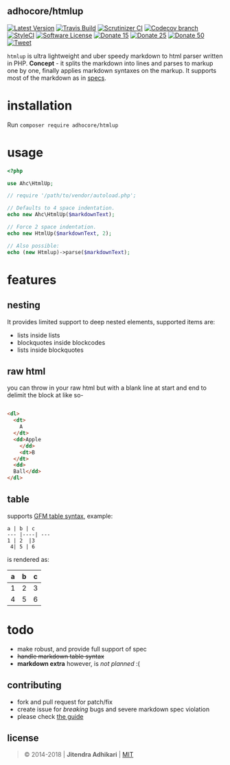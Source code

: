 ## adhocore/htmlup

[![Latest Version](https://img.shields.io/github/release/adhocore/htmlup.svg?style=flat-square)](https://github.com/adhocore/htmlup/releases)
[![Travis Build](https://img.shields.io/travis/adhocore/htmlup/master.svg?style=flat-square)](https://travis-ci.org/adhocore/htmlup?branch=master)
[![Scrutinizer CI](https://img.shields.io/scrutinizer/g/adhocore/htmlup.svg?style=flat-square)](https://scrutinizer-ci.com/g/adhocore/htmlup/?branch=master)
[![Codecov branch](https://img.shields.io/codecov/c/github/adhocore/htmlup/master.svg?style=flat-square)](https://codecov.io/gh/adhocore/htmlup)
[![StyleCI](https://styleci.io/repos/20793745/shield)](https://styleci.io/repos/20793745)
[![Software License](https://img.shields.io/badge/license-MIT-brightgreen.svg?style=flat-square)](LICENSE)
[![Donate 15](https://img.shields.io/badge/donate-paypal-blue.svg?style=flat-square&label=donate+15)](https://www.paypal.me/ji10/15usd)
[![Donate 25](https://img.shields.io/badge/donate-paypal-blue.svg?style=flat-square&label=donate+25)](https://www.paypal.me/ji10/25usd)
[![Donate 50](https://img.shields.io/badge/donate-paypal-blue.svg?style=flat-square&label=donate+50)](https://www.paypal.me/ji10/50usd)
[![Tweet](https://img.shields.io/twitter/url/http/shields.io.svg?style=social)](https://twitter.com/intent/tweet?text=Lightweight+and+fast+markdown+to+HTML+parser+for+PHP&url=https://github.com/adhocore/htmlup&hashtags=php,markdown,markdownparser,phpmarkdown)


`htmlup` is ultra lightweight and uber speedy markdown to html parser written in PHP.
**Concept** - it splits the markdown into lines and parses to markup one by one, finally applies markdown syntaxes on the markup.
It supports most of the markdown as in [specs](https://github.com/adam-p/markdown-here/wiki/Markdown-Cheatsheet "cheatsheet").


# installation

Run `composer require adhocore/htmlup`


# usage

```php
<?php

use Ahc\HtmlUp;

// require '/path/to/vendor/autoload.php';

// Defaults to 4 space indentation.
echo new Ahc\HtmlUp($markdownText);

// Force 2 space indentation.
echo new HtmlUp($markdownText, 2);

// Also possible:
echo (new Htmlup)->parse($markdownText);
```


# features

## nesting

It provides limited support to deep nested elements, supported items are:

- lists inside lists
- blockquotes inside blockcodes
- lists inside blockquotes

## raw html

you can throw in your raw html but with a blank line at start and end to delimit the block at like so-

```html

<dl>
  <dt>
  	A
  </dt>
  <dd>Apple
  	</dd>
  	<dt>B
  </dt>
  <dd>
  Ball</dd>
</dl>

```

## table

supports [GFM table syntax](https://help.github.com/articles/github-flavored-markdown/#tables), example:

```
a | b | c
--- |----| ---
1 | 2  |3
 4| 5 | 6
```

is rendered as:

a | b | c
--- |----| ---
1 | 2  |3
 4| 5 | 6


# todo

- make robust, and provide full support of spec
- ~~handle markdown table syntax~~
- **markdown extra** however, is _not planned_ :(


## contributing

- fork and pull request for patch/fix
- create issue for _breaking_ bugs and severe markdown spec violation
- please check [the guide](./CONTRIBUTING.md)

## license

> &copy; 2014-2018 | **Jitendra Adhikari** | [MIT](./LICENSE)

